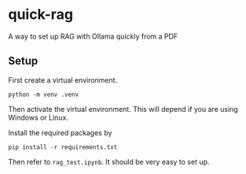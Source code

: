 # quick-rag

A way to set up RAG with Ollama quickly from a PDF

## Setup
First create a virtual environment.
```
python -m venv .venv
```
Then activate the virtual environment.
This will depend if you are using Windows or Linux.

Install the required packages by
```
pip install -r requirements.txt
```

Then refer to `rag_test.ipynb`. It should be very easy to set up.
